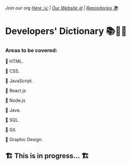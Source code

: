 ###### Join our org [Here ✉️](https://github.com/App-Choreography/Get-An-Invite/issues/new?assignees=CodingSpecies&labels=Organisation+Invite%21+%F0%9F%93%A8&template=please-can-i-join-this-organisation------.md&title=Please+Can+I+Join+This+Organisation%3F+%F0%9F%A5%BA%F0%9F%99%8F") | [Our Website 🌐](https://app-choreography.github.io/) | [Repositories 📚](https://github.com/orgs/App-Choreography/repositories)

# Developers' Dictionary 📚🔎🌐

### Areas to be covered:

📌 HTML.

📌 CSS.

📌 JavaScript.

📌 React.js

📌 Node.js

📌 Java.

📌 SQL.

📌 Git.

📌 Graphic Design.

## 🏗️ This is in progress... 🏗️
